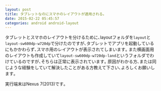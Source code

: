 ```yaml
---
layout: post
title: タブレットなのにスマホのレイアウトが適用される｡
date: 2015-02-22 05:45:57
categories: android android-layout
---
```

<p>タブレットとスマホのレイアウトを分けるために､layoutフォルダを<code>layout</code>と<code>layout-sw600dp-w720dp</code>で分けたのですが､タブレットでアプリを起動しているにもかかわらず､スマホ用のレイアウトが表示されてしまいます｡ また横画面用のレイアウトも作成していて<code>layout-sw600dp-w720dp-land</code>というフォルダでわけているのですが､そちらは正常に表示されています｡  原因がわかる方､または同じような経験をしていて解決したことがある方教えて下さい､よろしくお願いします｡</p>

<p>実行端末はNexus 7(2013)です｡</p>
